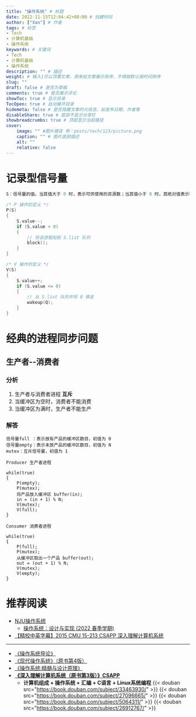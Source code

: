 ```yaml
---
title: "操作系统" # 标题
date: 2022-11-15T12:04:42+08:00 # 创建时间
author: ["Xan"] # 作者
tags: # 标签
- Tech
- 计算机基础
- 操作系统
keywords: # 关键词
- Tech
- 计算机基础
- 操作系统
description: "" # 描述
weight: # 输入1可以顶置文章，用来给文章展示排序，不填就默认按时间排序
slug: ""
draft: false # 是否为草稿
comments: true # 是否展示评论
showToc: true # 显示目录
TocOpen: true # 自动展开目录
hidemeta: false # 是否隐藏文章的元信息，如发布日期、作者等
disableShare: true # 底部不显示分享栏
showbreadcrumbs: true # 顶部显示当前路径
cover:
    image: "" #图片路径 例：posts/tech/123/picture.png
    caption: "" # 图片底部描述
    alt: ""
    relative: false
---
```


# 记录型信号量
```cpp
S：信号量的值。当其值大于 0 时，表示可供使用的资源数；当其值小于 0 时，其绝对值表示等待使用该资源的进程数

/* P 操作的定义 */
P(S)
{
	S.value--;
	if (S.value < 0) 
	{
		// 将该进程加到 S.list 队列
		block();
	}
}

/* V 操作的定义 */
V(S)
{
	S.value++;
	if (S.value <= 0)
	{
		// 从 S.list 队列中将 Q 移走
		wakeup(Q);
	}
}
```
# 经典的进程同步问题
## 生产者--消费者
### 分析
1. 生产者与消费者进程 **互斥**
2. 当缓冲区为空时，消费者不能消费
3. 当缓冲区为满时，生产者不能生产
### 解答
```
信号量full ：表示放有产品的缓冲区数目，初值为 0
信号量empty：表示未放产品的缓冲区数目，初值为 N
mutex：互斥信号量，初值为 1
```

```
Producer 生产者进程

while(true)
{
	P(empty);
	P(mutex);
	将产品放入缓冲区 buffer(in);
	in = (in + 1) % N; 
	V(mutex);
	V(full);
}
```

```
Consumer 消费者进程

while(true)
{
	P(full);
	P(mutex);
	从缓冲区取出一个产品 buffer(out);
	out = (out + 1) % N;
	V(mutex);
	V(empty);
}
```
# 推荐阅读
-  [NJU操作系统](https://www.bilibili.com/video/BV1Cm4y1d7Ur/?spm_id_from=333.788)
	-  [操作系统：设计与实现 (2022 春季学期)](http://jyywiki.cn/OS/2022/)
- [【精校中英字幕】2015 CMU 15-213 CSAPP 深入理解计算机系统](https://www.bilibili.com/video/BV1iW411d7hd?p=1&vd_source=ae16ff6478eb15c1b87880540263910b)
***
- [《操作系统导论》](https://book.douban.com/subject/33463930/)
- [《现代操作系统》（原书第4版）](https://book.douban.com/subject/27096665/)
- [《操作系统:精髓与设计原理》](https://book.douban.com/subject/5064311/)
- **[《深入理解计算机系统（原书第3版）》CSAPP](https://book.douban.com/subject/26912767/)**
	- **计算机组成 + 操作系统 + 汇编 + C语言 + Linux系统编程**
{{< douban src="https://book.douban.com/subject/33463930/" >}}
{{< douban src="https://book.douban.com/subject/27096665/" >}}
{{< douban src="https://book.douban.com/subject/5064311/" >}}
{{< douban src="https://book.douban.com/subject/26912767/" >}}
